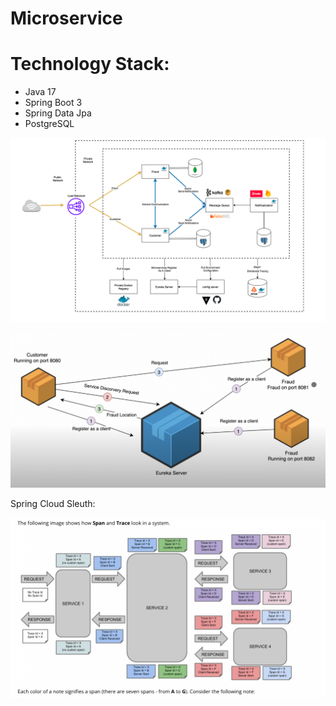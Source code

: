 # Microservice

# Technology Stack:
- Java 17
- Spring Boot 3
- Spring Data Jpa
- PostgreSQL

![alt text](./img/Schema.png)

![alt text](./img/Service-discovering-eureka-server.png)

Spring Cloud Sleuth:

![alt text](./img/Spring-cloud-sleuth.png)